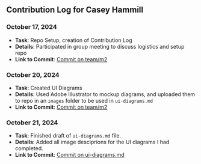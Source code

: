 ## Contribution Log for Casey Hammill

### October 17, 2024
- **Task**: Repo Setup, creation of Contribution Log
- **Details**: Participated in group meeting to discuss logistics and setup repo
- **Link to Commit**: [Commit on team/m2](https://github.com/TedDPig123/326_Project/commit/ecc4ecb6fa8b72ca4c58321166c6ca88b48c91ea)

### October 20, 2024
- **Task**: Created UI Diagrams
- **Details**: Used Adobe Illustrator to mockup diagrams, and uploaded them to repo in an `images` folder to be used in `ui-diagrams.md`
- **Link to Commit**: [Commit on team/m2](https://github.com/TedDPig123/326_Project/commit/530c1790eee522dea182a02b3ccf448a8c09f785#diff-2020833d30e08e21c6767519756d9e7b760316d1e5d5302587f8ec6b01e9b2c2](https://github.com/TedDPig123/326_Project/commit/a5c5108ba280efaf577a02ff086c5798c240b470))

### October 21, 2024
- **Task**: Finished draft of `ui-diagrams.md` file.
- **Details**: Added all image desciprions for the UI diagrams I had completed.
- **Link to Commit**: [Commit on ui-diagrams.md](https://github.com/TedDPig123/326_Project/pull/7/commits/c1747a40f468c56dd8d8026d46d12cbd54f6c431](https://github.com/TedDPig123/326_Project/commit/80ed83c1be4c947561dbedec9b769903c8363dac))
